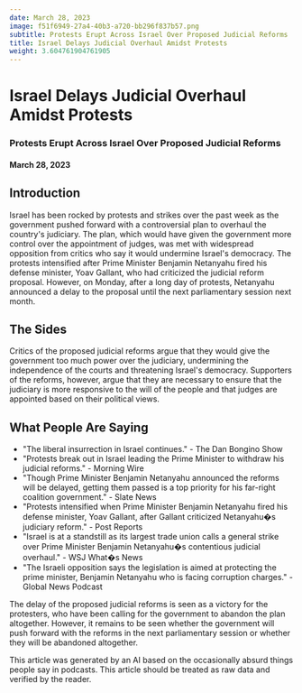 ```yaml
---
date: March 28, 2023
image: f51f6949-27a4-40b3-a720-bb296f837b57.png
subtitle: Protests Erupt Across Israel Over Proposed Judicial Reforms
title: Israel Delays Judicial Overhaul Amidst Protests
weight: 3.604761904761905
---
```

# Israel Delays Judicial Overhaul Amidst Protests
### Protests Erupt Across Israel Over Proposed Judicial Reforms
#### March 28, 2023

## Introduction
Israel has been rocked by protests and strikes over the past week as the government pushed forward with a controversial plan to overhaul the country's judiciary. The plan, which would have given the government more control over the appointment of judges, was met with widespread opposition from critics who say it would undermine Israel's democracy. The protests intensified after Prime Minister Benjamin Netanyahu fired his defense minister, Yoav Gallant, who had criticized the judicial reform proposal. However, on Monday, after a long day of protests, Netanyahu announced a delay to the proposal until the next parliamentary session next month.

## The Sides
Critics of the proposed judicial reforms argue that they would give the government too much power over the judiciary, undermining the independence of the courts and threatening Israel's democracy. Supporters of the reforms, however, argue that they are necessary to ensure that the judiciary is more responsive to the will of the people and that judges are appointed based on their political views.

## What People Are Saying
- "The liberal insurrection in Israel continues." - The Dan Bongino Show
- "Protests break out in Israel leading the Prime Minister to withdraw his judicial reforms." - Morning Wire
- "Though Prime Minister Benjamin Netanyahu announced the reforms will be delayed, getting them passed is a top priority for his far-right coalition government." - Slate News
- "Protests intensified when Prime Minister Benjamin Netanyahu fired his defense minister, Yoav Gallant, after Gallant criticized Netanyahu�s judiciary reform." - Post Reports
- "Israel is at a standstill as its largest trade union calls a general strike over Prime Minister Benjamin Netanyahu�s contentious judicial overhaul." - WSJ What�s News
- "The Israeli opposition says the legislation is aimed at protecting the prime minister, Benjamin Netanyahu who is facing corruption charges." - Global News Podcast

The delay of the proposed judicial reforms is seen as a victory for the protesters, who have been calling for the government to abandon the plan altogether. However, it remains to be seen whether the government will push forward with the reforms in the next parliamentary session or whether they will be abandoned altogether.

This article was generated by an AI based on the occasionally absurd things people say in podcasts. This article should be treated as raw data and verified by the reader.